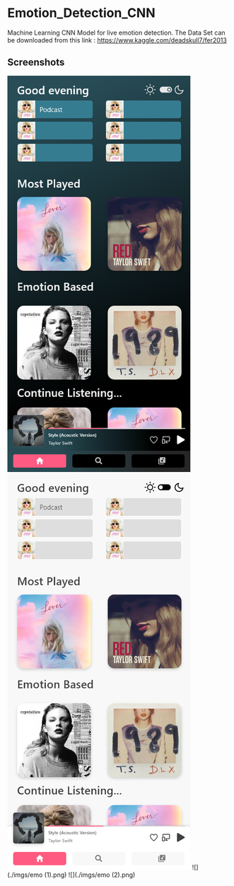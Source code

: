 # Emotion_Detection_CNN
Machine Learning CNN Model for live emotion detection.
The Data Set can be downloaded from this link : https://www.kaggle.com/deadskull7/fer2013
## Screenshots
![](./imgs/dark_main.png)        ![](./imgs/light_main.png)
![](./imgs/emo (1).png)        ![](./imgs/emo (2).png)
